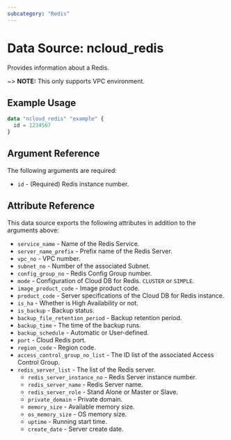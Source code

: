 ```yaml
---
subcategory: "Redis"
---
```



# Data Source: ncloud_redis

Provides information about a Redis.

~> **NOTE:** This only supports VPC environment.

## Example Usage

```terraform
data "ncloud_redis" "example" {
  id = 1234567
}
```

## Argument Reference

The following arguments are required:

* `id` - (Required) Redis instance number.

## Attribute Reference

This data source exports the following attributes in addition to the arguments above:

* `service_name` - Name of the Redis Service.
* `server_name_prefix` - Prefix name of the Redis Server.
* `vpc_no` - VPC number.
* `subnet_no` - Number of the associated Subnet.
* `config_group_no` - Redis Config Group number.
* `mode` - Configuration of Cloud DB for Redis. `CLUSTER` or `SIMPLE`.
* `image_product_code` - Image product code.
* `product_code` - Server specifications of the Cloud DB for Redis instance.
* `is_ha` - Whether is High Availability or not.
* `is_backup` - Backup status.
* `backup_file_retention_period` - Backup retention period.
* `backup_time` - The time of the backup runs.
* `backup_schedule` - Automatic or User-defined.
* `port` - Cloud Redis port.
* `region_code` - Region code.
* `access_control_group_no_list` - The ID list of the associated Access Control Group.
* `redis_server_list` - The list of the Redis server.
  * `redis_server_instance_no` - Redis Server instance number.
  * `redis_server_name` - Redis Server name.
  * `redis_server_role` - Stand Alone or Master or Slave.
  * `private_domain` - Private domain.
  * `memory_size` - Available memory size.
  * `os_memory_size` - OS memory size.
  * `uptime` - Running start time.
  * `create_date` - Server create date.

